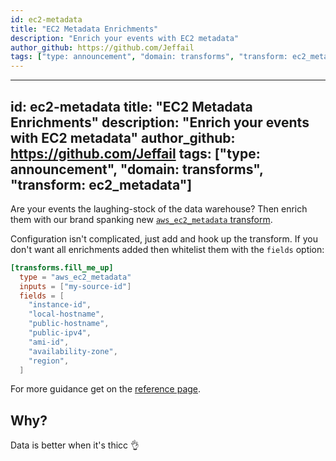 ```yaml
---
id: ec2-metadata
title: "EC2 Metadata Enrichments"
description: "Enrich your events with EC2 metadata"
author_github: https://github.com/Jeffail
tags: ["type: announcement", "domain: transforms", "transform: ec2_metadata"]
---
```


---
id: ec2-metadata
title: "EC2 Metadata Enrichments"
description: "Enrich your events with EC2 metadata"
author_github: https://github.com/Jeffail
tags: ["type: announcement", "domain: transforms", "transform: ec2_metadata"]
---

Are your events the laughing-stock of the data warehouse? Then enrich them with
our brand spanking new [`aws_ec2_metadata` transform][docs.transforms.aws_ec2_metadata].

<!--truncate-->

Configuration isn't complicated, just add and hook up the transform. If you
don't want all enrichments added then whitelist them with the `fields` option:

```toml
[transforms.fill_me_up]
  type = "aws_ec2_metadata"
  inputs = ["my-source-id"]
  fields = [
    "instance-id",
    "local-hostname",
    "public-hostname",
    "public-ipv4",
    "ami-id",
    "availability-zone",
    "region",
  ]
```

For more guidance get on the [reference page][docs.transforms.aws_ec2_metadata].

## Why?

Data is better when it's thicc 👌


[docs.transforms.aws_ec2_metadata]: /docs/reference/transforms/aws_ec2_metadata/
